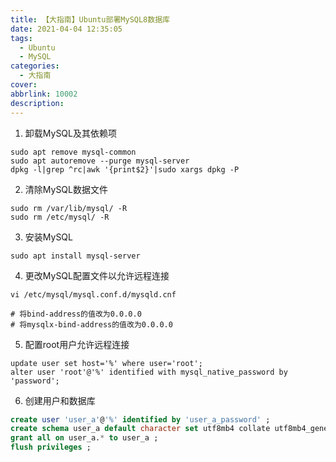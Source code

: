 ```yaml
---
title: 【大指南】Ubuntu部署MySQL8数据库
date: 2021-04-04 12:35:05
tags:
  - Ubuntu
  - MySQL
categories:
  - 大指南
cover:
abbrlink: 10002
description:
---
```

1. 卸载MySQL及其依赖项
```shell
sudo apt remove mysql-common
sudo apt autoremove --purge mysql-server
dpkg -l|grep ^rc|awk '{print$2}'|sudo xargs dpkg -P
```
2. 清除MySQL数据文件
```shell
sudo rm /var/lib/mysql/ -R
sudo rm /etc/mysql/ -R
```
3. 安装MySQL
```shell
sudo apt install mysql-server
```
4. 更改MySQL配置文件以允许远程连接
```shell
vi /etc/mysql/mysql.conf.d/mysqld.cnf

# 将bind-address的值改为0.0.0.0
# 将mysqlx-bind-address的值改为0.0.0.0
```
5. 配置root用户允许远程连接
```shell
update user set host='%' where user='root';
alter user 'root'@'%' identified with mysql_native_password by 'password';
```
6. 创建用户和数据库
```sql
create user 'user_a'@'%' identified by 'user_a_password' ;
create schema user_a default character set utf8mb4 collate utf8mb4_general_ci ;
grant all on user_a.* to user_a ;
flush privileges ;
```
